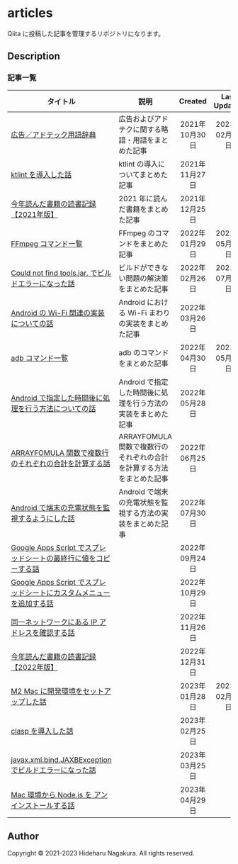 # articles

Qiita に投稿した記事を管理するリポジトリになります。

## Description

### 記事一覧

| タイトル | 説明 | Created | Last Updated |
| --- | --- | :---: | :---: |
| [広告／アドテック用語辞典](https://qiita.com/ngkr327/items/95ad713f811710185f44) | 広告およびアドテクに関する略語・用語をまとめた記事 | 2021年10月30日 | 2023年02月25日 |
| [ktlint を導入した話](https://qiita.com/ngkr327/items/fcc2b3dc4e388abcfef3) | ktlint の導入についてまとめた記事 | 2021年11月27日 |  |
| [今年読んだ書籍の読書記録【2021年版】](https://qiita.com/ngkr327/items/963438b127e8d09dda91) | 2021 年に読んだ書籍をまとめた記事 | 2021年12月25日 |  |
| [FFmpeg コマンド一覧](https://qiita.com/ngkr327/items/073725350c3cf43364e0) | FFmpeg のコマンドをまとめた記事 | 2022年01月29日 | 2022年05月28日 |
| [Could not find tools.jar. でビルドエラーになった話](https://qiita.com/ngkr327/items/ce4a56658f8c1d2be410) | ビルドができない問題の解決策をまとめた記事 | 2022年02月26日 | 2022年07月30日 |
| [Android の Wi-Fi 関連の実装についての話](https://qiita.com/ngkr327/items/dabd90aebe7caaf5b743) | Android における Wi-Fi まわりの実装をまとめた記事 | 2022年03月26日 |  |
| [adb コマンド一覧](https://qiita.com/ngkr327/items/1d371de69f7851971a1c) | adb のコマンドをまとめた記事 | 2022年04月30日 | 2022年05月28日 |
| [Android で指定した時間後に処理を行う方法についての話](https://qiita.com/ngkr327/items/e21dfb12d39f48f4b08f) | Android で指定した時間後に処理を行う方法の実装をまとめた記事 | 2022年05月28日 |  |
| [ARRAYFOMULA 関数で複数行のそれぞれの合計を計算する話](https://qiita.com/ngkr327/items/018971759f6099400e72) | ARRAYFOMULA 関数で複数行のそれぞれの合計を計算する方法をまとめた記事 | 2022年06月25日 |  |
| [Android で端末の充電状態を監視するようにした話](https://qiita.com/ngkr327/items/112885cad9806e233b9d) | Android で端末の充電状態を監視する方法の実装をまとめた記事 | 2022年07月30日 |  |
| [Google Apps Script でスプレッドシートの最終行に値をコピーする話](https://qiita.com/ngkr327/items/ab43e4bc51a408389664) |  | 2022年09月24日 |  |
| [Google Apps Script でスプレッドシートにカスタムメニューを追加する話](https://qiita.com/ngkr327/items/9cb2cf989d5da750a4b1) |  | 2022年10月29日 |  |
| [同一ネットワークにある IP アドレスを確認する話](https://qiita.com/ngkr327/items/36d858de2fafcfd6e355) |  | 2022年11月26日 |  |
| [今年読んだ書籍の読書記録【2022年版】](https://qiita.com/ngkr327/items/e3a44da406743e44d2f3) |  | 2022年12月31日 |  |
| [M2 Mac に開発環境をセットアップした話](https://qiita.com/ngkr327/items/cc5b199abddaa6739ca7) |  | 2023年01月28日 | 2023年02月25日 |
| [clasp を導入した話](https://qiita.com/ngkr327/items/31ff70142860eb4f9ec6) |  | 2023年02月25日 |  |
| [javax.xml.bind.JAXBException でビルドエラーになった話](https://qiita.com/ngkr327/items/ba09444e5d4dd85901b5) |  | 2023年03月25日 |  |
| [Mac 環境から Node.js を アンインストールする話](https://qiita.com/ngkr327/items/b02aa83d8eaff086385d) |  | 2023年04月29日 |  |

## Author

Copyright © 2021-2023 Hideharu Nagakura. All rights reserved.
